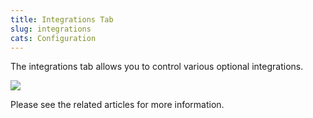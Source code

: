 ```yaml
---
title: Integrations Tab
slug: integrations
cats: Configuration
---
```



  <p>
    The integrations tab allows you to control various optional integrations.
  </p>
  <p>
    <img src="https://s3.amazonaws.com/helpscout.net/docs/assets/5bdde2822c7d3a01757ac42e/images/5e90cbc02c7d3a7e9aeac4de/file-OuJ3NuosSv.png" />
  </p>
  <p>
    Please see the related articles for more information.
  </p>
